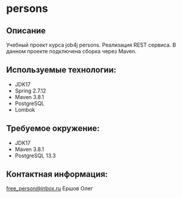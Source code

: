 persons
===========

## Описание
Учебный проект курса job4j persons. Реализация REST сервиса.
В данном проекте подключена сборка через Maven.

## Используемые технологии:
- JDK17
- Spring 2.7.12
- Maven 3.8.1
- PostgreSQL
- Lombok

## Требуемое окружение:
- JDK17
- Maven 3.8.1
- PostgreSQL 13.3

## Контактная информация:
free_person@inbox.ru
Ершов Олег